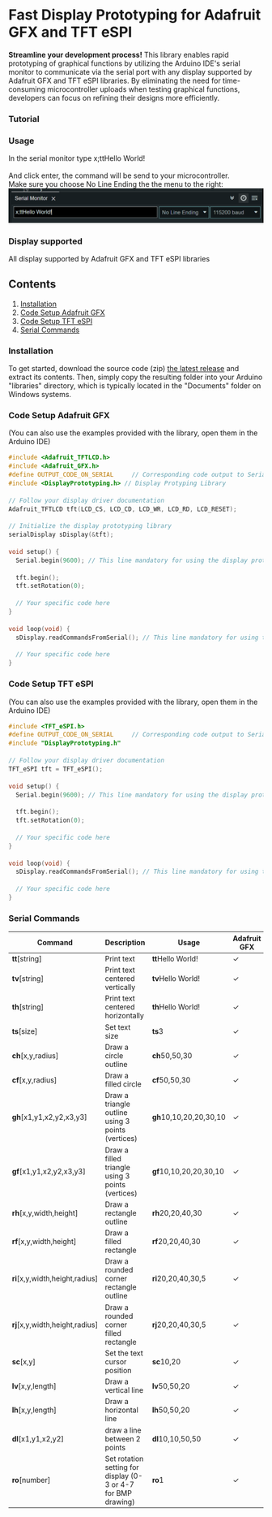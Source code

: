 # Fast Display Prototyping for Adafruit GFX and TFT eSPI
**Streamline your development process!** This library enables rapid prototyping of graphical functions by utilizing the Arduino IDE's serial monitor to communicate via the serial port with any display supported by Adafruit GFX and TFT eSPI libraries. By eliminating the need for time-consuming microcontroller uploads when testing graphical functions, developers can focus on refining their designs more efficiently. 

### Tutorial

### Usage
In the serial monitor type x;ttHello World!<br>  
And click enter, the command will be send to your microcontroller.<br>
Make sure you choose No Line Ending the the menu to the right:<br>
![Usage](https://github.com/thelastoutpostworkshop/DisplayPrototyping/blob/main/images/Usage.png)

### Display supported
All display supported by Adafruit GFX and TFT eSPI libraries

## Contents
1. [Installation](#installation)
2. [Code Setup Adafruit GFX](#code-setup-adafruit-gfx)
3. [Code Setup TFT eSPI](#code-setup-tft-espi)
4. [Serial Commands](#serial-commands)

### Installation
To get started, download the source code (zip) [the latest release](https://github.com/thelastoutpostworkshop/DisplayPrototyping/releases/latest) and extract its contents. Then, simply copy the resulting folder into your Arduino "libraries" directory, which is typically located in the "Documents" folder on Windows systems.

### Code Setup Adafruit GFX
(You can also use the examples provided with the library, open them in the Arduino IDE)

```c
#include <Adafruit_TFTLCD.h> 
#include <Adafruit_GFX.h>
#define OUTPUT_CODE_ON_SERIAL     // Corresponding code output to Serial Monitor
#include <DisplayPrototyping.h> // Display Protyping Library

// Follow your display driver documentation
Adafruit_TFTLCD tft(LCD_CS, LCD_CD, LCD_WR, LCD_RD, LCD_RESET);

// Initialize the display prototyping library
serialDisplay sDisplay(&tft);

void setup() {
  Serial.begin(9600); // This line mandatory for using the display prototyping library

  tft.begin();
  tft.setRotation(0);

  // Your specific code here
}

void loop(void) {
  sDisplay.readCommandsFromSerial(); // This line mandatory for using the display prototyping library

  // Your specific code here
}
```

### Code Setup TFT eSPI
(You can also use the examples provided with the library, open them in the Arduino IDE)

```c
#include <TFT_eSPI.h>
#define OUTPUT_CODE_ON_SERIAL     // Corresponding code output to Serial Monitor
#include "DisplayPrototyping.h"

// Follow your display driver documentation
TFT_eSPI tft = TFT_eSPI(); 

void setup() {
  Serial.begin(9600); // This line mandatory for using the display prototyping library

  tft.begin();
  tft.setRotation(0);

  // Your specific code here
}

void loop(void) {
  sDisplay.readCommandsFromSerial(); // This line mandatory for using the display prototyping library
  
  // Your specific code here
}
```

### Serial Commands

| Command | Description | Usage | Adafruit GFX | TFT_eSPI |
|---------|-------------|-------|--------------|------|
| **tt**[string]| Print text | **tt**Hello World! | ✓  | ✓  |
| **tv**[string]| Print text centered vertically | **tv**Hello World! | ✓  | ✓  |
| **th**[string]| Print text centered horizontally | **th**Hello World! | ✓  | ✓  |
| **ts**[size] | Set text size | **ts**3 | ✓ | ✓ |
| **ch**[x,y,radius] | Draw a circle outline | **ch**50,50,30 | ✓ | ✓ |
| **cf**[x,y,radius] | Draw a filled circle | **cf**50,50,30 | ✓ | ✓ |
| **gh**[x1,y1,x2,y2,x3,y3] | Draw a triangle outline using 3 points (vertices) | **gh**10,10,20,20,30,10 | ✓ | ✓ |
| **gf**[x1,y1,x2,y2,x3,y3] | Draw a filled triangle using 3 points (vertices)| **gf**10,10,20,20,30,10 | ✓ | ✓ |
| **rh**[x,y,width,height] | Draw a rectangle outline | **rh**20,20,40,30 | ✓ | ✓ |
| **rf**[x,y,width,height] | Draw a filled rectangle | **rf**20,20,40,30 | ✓ | ✓ |
| **ri**[x,y,width,height,radius] | Draw a rounded corner rectangle outline | **ri**20,20,40,30,5 | ✓ | ✓ |
| **rj**[x,y,width,height,radius] | Draw a rounded corner filled rectangle | **rj**20,20,40,30,5 | ✓ | ✓ |
| **sc**[x,y] | Set the text cursor position | **sc**10,20 | ✓ | ✓ |
| **lv**[x,y,length] | Draw a vertical line | **lv**50,50,20 | ✓ | ✓ |
| **lh**[x,y,length] | Draw a horizontal line | **lh**50,50,20 | ✓ | ✓ |
| **dl**[x1,y1,x2,y2] | draw a line between 2 points | **dl**10,10,50,50 | ✓ | ✓ |
| **ro**[number] | Set rotation setting for display (0-3 or 4-7 for BMP drawing) | **ro**1 | ✓ | ✗ |


